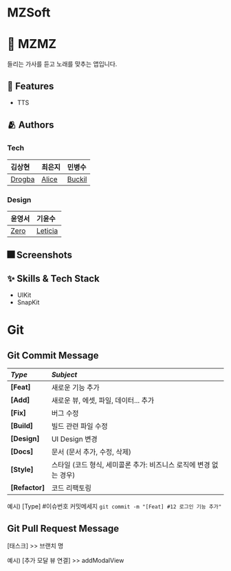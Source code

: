 # MZSoft
# :iphone: MZMZ
들리는 가사를 듣고 노래를 맞추는 앱입니다.

## :pushpin: Features
- TTS

## :people_hugging: Authors
### Tech
|김상현|최은지|민병수|
|:---|:---|:---|
|[Drogba](https://github.com/iDrogba)|[Alice](https://github.com/ejalice)|[Buckil](https://github.com/Byeongsoo-Min)|
### Design
|윤영서|기윤수|
|:---|:---|
|[Zero]()|[Leticia]()|

## :fireworks: Screenshots

## :sparkles: Skills & Tech Stack
- UIKit
- SnapKit

# Git

## Git Commit Message
|*Type*|*Subject*|
|:---|:---|
|**[Feat]**|새로운 기능 추가|
|**[Add]**|새로운 뷰, 에셋, 파일, 데이터... 추가|
|**[Fix]**|버그 수정|
|**[Build]**|빌드 관련 파일 수정|
|**[Design]**|UI Design 변경|
|**[Docs]**|문서 (문서 추가, 수정, 삭제)|
|**[Style]**|스타일 (코드 형식, 세미콜론 추가: 비즈니스 로직에 변경 없는 경우)|
|**[Refactor]**|코드 리팩토링| 

예시) [Type] #이슈번호 커밋메세지 `git commit -m "[Feat] #12 로그인 기능 추가"`

## Git Pull Request Message
[태스크] >> 브랜치 명

예시) [추가 모달 뷰 연결] >> addModalView
